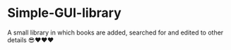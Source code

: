 # Simple-GUI-library
A small library in which books are added, searched for and edited to other details 😎❤️❤️❤️
